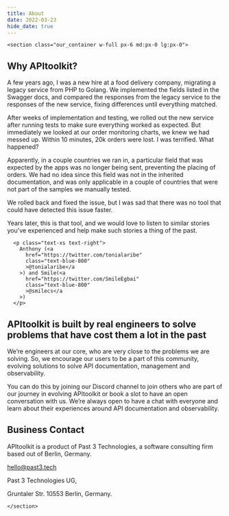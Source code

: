 ```yaml
---
title: About
date: 2022-03-23
hide_date: true
---
```


```=html
<section class="our_container w-full px-6 md:px-0 lg:px-0">
```

## Why APItoolkit?

A few years ago, I was a new hire at a food delivery company,
migrating a legacy service from PHP to Golang. We implemented the
fields listed in the Swagger docs, and compared the responses from
the legacy service to the responses of the new service, fixing
differences until everything matched.

After weeks of implementation and testing,
we rolled out the new service after running tests to
make sure everything worked as expected. But immediately we looked
at our order monitoring charts, we knew we had messed up. Within
10 minutes, 20k orders were lost. I was terrified. What happened?

Apparently, in a couple countries we ran in, a particular field that was expected by the apps was no longer being sent, preventing the placing of orders. We had no idea since this field was not in the inherited
documentation, and was only applicable in a couple of countries that were not part of the samples we manually tested.

We rolled back and fixed the issue, but I was sad that there was no tool that could have detected this issue faster.

Years later, this is that tool, and we would love to listen to
similar stories you've experienced and help make such stories a
thing of the past.

``` =html
  <p class="text-xs text-right">
    Anthony (<a
      href="https://twitter.com/tonialaribe"
      class="text-blue-800"
      >@tonialaribe</a
    >) and Smile(<a
      href="https://twitter.com/SmileEgbai"
      class="text-blue-800"
      >@smilecs</a
    >)
  </p>
```

## APItoolkit is built by real engineers to solve problems that have cost them a lot in the past

We’re engineers at our core, who are very close to the problems we are
solving. So, we encourage our users to be a part of this community,
evolving solutions to solve API documentation, management and observability.

You can do this by joining our Discord channel to join others who are
part of our journey in evolving APItoolkit or book a slot to have an
open conversation with us. We’re always open to have a chat with
everyone and learn about their experiences around API documentation and
observability.

## Business Contact

APItoolkit is a product of Past 3 Technologies, a software consulting firm based out of Berlin, Germany.

[hello@past3.tech](mailto:hello@past3.tech)

Past 3 Technologies UG,

Gruntaler Str. 10553 Berlin, Germany.

```=html
</section>
```
